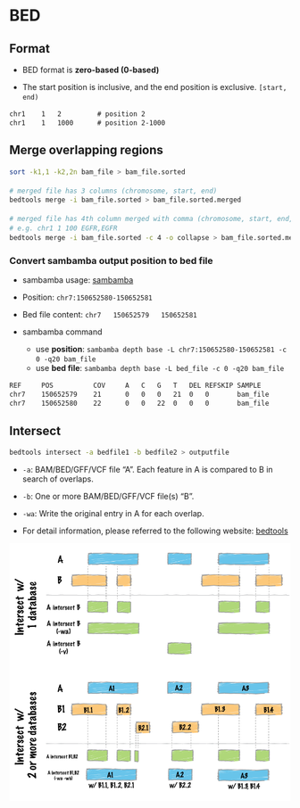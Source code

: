 # BED

## Format

- BED format is **zero-based (0-based)** 

- The start position is inclusive, and the end position is exclusive. `[start, end)`

```text
chr1    1   2         # position 2
chr1    1   1000      # position 2-1000
```

## Merge overlapping regions

```bash
sort -k1,1 -k2,2n bam_file > bam_file.sorted

# merged file has 3 columns (chromosome, start, end)
bedtools merge -i bam_file.sorted > bam_file.sorted.merged

# merged file has 4th column merged with comma (chromosome, start, end, 4th_column_info)
# e.g. chr1 1 100 EGFR,EGFR
bedtools merge -i bam_file.sorted -c 4 -o collapse > bam_file.sorted.merged
```

### Convert sambamba output position to bed file

- sambamba usage: [sambamba](bam.md#sambamba-depth-base-method)

- Position: `chr7:150652580-150652581`
- Bed file content: `chr7   150652579   150652581`
- sambamba command
    - use **position**: `sambamba depth base -L chr7:150652580-150652581 -c 0 -q20 bam_file`
    - use **bed file**: `sambamba depth base -L bed_file -c 0 -q20 bam_file`

```less
REF     POS          COV     A   C   G   T   DEL REFSKIP SAMPLE
chr7    150652579    21      0   0   0   21  0   0       bam_file
chr7    150652580    22      0   0   22  0   0   0       bam_file
```


## Intersect

```bash
bedtools intersect -a bedfile1 -b bedfile2 > outputfile
```

- `-a`: BAM/BED/GFF/VCF file “A”. Each feature in A is compared to B in search of overlaps.

- `-b`: One or more BAM/BED/GFF/VCF file(s) “B”.

- `-wa`: Write the original entry in A for each overlap.

- For detail information, please referred to the following website: [bedtools](https://bedtools.readthedocs.io/en/latest/content/tools/intersect.html)

![Image](reference/bedtools_intersect.webp)